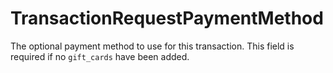 # TransactionRequestPaymentMethod

The optional payment method to use for this transaction. This field is required if no `gift_cards` have been added.

